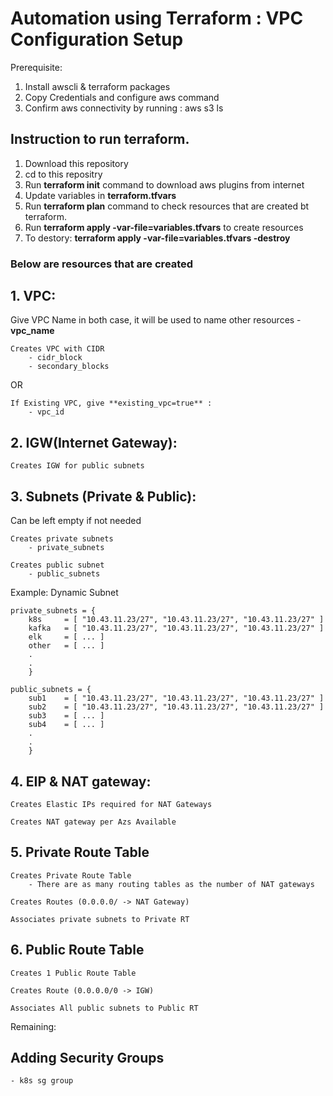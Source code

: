 

# Automation using Terraform : VPC Configuration Setup

Prerequisite:
1. Install awscli & terraform packages
2. Copy Credentials and configure aws command
3. Confirm aws connectivity by running : aws s3 ls

## Instruction to run terraform.
1. Download this repository
2. cd to this repositry
3. Run **terraform init** command to download aws plugins from internet
4. Update variables in **terraform.tfvars**
5. Run **terraform plan** command to check resources that are created bt terraform. 
6. Run **terraform apply -var-file=variables.tfvars** to create resources
7. To destory: **terraform apply -var-file=variables.tfvars -destroy**



### **Below are resources that are created**

## 1. VPC:
Give VPC Name in both case, it will be used to name other resources
    - **vpc_name**
```
Creates VPC with CIDR
    - cidr_block
    - secondary_blocks
```
OR 
```
If Existing VPC, give **existing_vpc=true** :
    - vpc_id
``` 


## 2. IGW(Internet Gateway):
```
Creates IGW for public subnets
```

## 3. Subnets (Private & Public):
Can be left empty if not needed
```
Creates private subnets
    - private_subnets

Creates public subnet
    - public_subnets
```
Example:
Dynamic Subnet
```
private_subnets = {
    k8s     = [ "10.43.11.23/27", "10.43.11.23/27", "10.43.11.23/27" ]
    kafka   = [ "10.43.11.23/27", "10.43.11.23/27", "10.43.11.23/27" ]
    elk     = [ ... ]
    other   = [ ... ]
    .
    .
    }

public_subnets = {
    sub1    = [ "10.43.11.23/27", "10.43.11.23/27", "10.43.11.23/27" ]
    sub2    = [ "10.43.11.23/27", "10.43.11.23/27", "10.43.11.23/27" ]
    sub3    = [ ... ]
    sub4    = [ ... ]
    .
    .
    }
```

## 4. EIP & NAT gateway:
```
Creates Elastic IPs required for NAT Gateways

Creates NAT gateway per Azs Available

```

## 5. Private Route Table
```
Creates Private Route Table
    - There are as many routing tables as the number of NAT gateways 

Creates Routes (0.0.0.0/ -> NAT Gateway)

Associates private subnets to Private RT
```

## 6. Public Route Table
```
Creates 1 Public Route Table

Creates Route (0.0.0.0/0 -> IGW)

Associates All public subnets to Public RT 
```

Remaining:
## Adding Security Groups
    - k8s sg group
    

